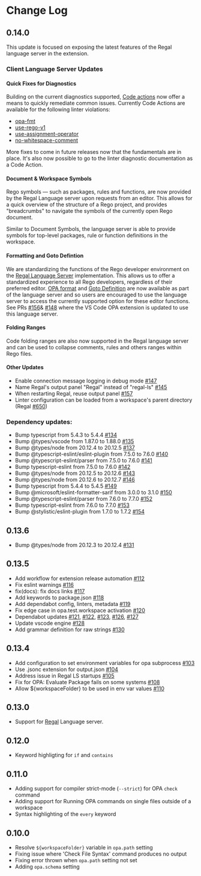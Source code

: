 # Change Log

## 0.14.0

This update is focused on exposing the latest features of the Regal language server in the extension.

### Client Language Server Updates

#### Quick Fixes for Diagnostics

Building on the current diagnostics supported, [Code actions](https://code.visualstudio.com/docs/editor/refactoring) now offer a means to quickly remediate common issues. Currently Code Actions are available for the following linter violations:

- [opa-fmt](https://docs.styra.com/regal/rules/style/opa-fmt)
- [use-rego-v1](https://docs.styra.com/regal/rules/imports/use-rego-v1)
- [use-assignment-operator](https://docs.styra.com/regal/rules/style/use-assignment-operator)
- [no-whitespace-comment](https://docs.styra.com/regal/rules/style/no-whitespace-comment)

More fixes to come in future releases now that the fundamentals are in place. It's also now possible to go to the linter diagnostic documentation as a Code Action.

#### Document & Workspace Symbols
Rego symbols — such as packages, rules and functions, are now provided by the Regal Language server upon requests from an editor. This allows for a quick overview of the structure of a Rego project, and provides "breadcrumbs" to navigate the symbols of the currently open Rego document.

Similar to Document Symbols, the language server is able to provide symbols for top-level  packages, rule or function definitions in the workspace.

#### Formatting and Goto Defintion
We are standardizing the functions of the Rego developer environment on the [Regal Language Server](https://docs.styra.com/regal/editor-support) implementation. This allows us to offer a standardized experience to all Rego developers, regardless of their preferred editor. [OPA format](https://github.com/StyraInc/regal/pull/630) and [Goto Definition](https://github.com/StyraInc/regal/pull/664) are now available as part of the language server and so users are encouraged to use the language server to access the currently supported option for these editor functions. See PRs [#156](https://github.com/open-policy-agent/vscode-opa/pull/156)& [#148](https://github.com/open-policy-agent/vscode-opa/pull/148) where the VS Code OPA extension is updated to use this language server.

#### Folding Ranges
Code folding ranges are also now supported in the Regal language server and can be used to collapse comments, rules and others ranges within Rego files.

#### Other Updates
* Enable connection message logging in debug mode [#147](https://github.com/open-policy-agent/vscode-opa/pull/147)
* Name Regal's output panel "Regal" instead of "regal-ls" [#145](https://github.com/open-policy-agent/vscode-opa/pull/145)
* When restarting Regal, reuse output panel [#157](https://github.com/open-policy-agent/vscode-opa/pull/157)
* Linter configuration can be loaded from a workspace's parent directory (Regal [#650](https://github.com/StyraInc/regal/pull/650))

### Dependency updates:
* Bump typescript from 5.4.3 to 5.4.4 [#134](https://github.com/open-policy-agent/vscode-opa/pull/134)
* Bump @types/vscode from 1.87.0 to 1.88.0 [#135](https://github.com/open-policy-agent/vscode-opa/pull/135)
* Bump @types/node from 20.12.4 to 20.12.5 [#137](https://github.com/open-policy-agent/vscode-opa/pull/137)
* Bump @typescript-eslint/eslint-plugin from 7.5.0 to 7.6.0 [#140](https://github.com/open-policy-agent/vscode-opa/pull/140)
* Bump @typescript-eslint/parser from 7.5.0 to 7.6.0 [#141](https://github.com/open-policy-agent/vscode-opa/pull/141)
* Bump typescript-eslint from 7.5.0 to 7.6.0 [#142](https://github.com/open-policy-agent/vscode-opa/pull/142)
* Bump @types/node from 20.12.5 to 20.12.6 [#143](https://github.com/open-policy-agent/vscode-opa/pull/143)
* Bump @types/node from 20.12.6 to 20.12.7 [#146](https://github.com/open-policy-agent/vscode-opa/pull/146)
* Bump typescript from 5.4.4 to 5.4.5 [#149](https://github.com/open-policy-agent/vscode-opa/pull/149)
* Bump @microsoft/eslint-formatter-sarif from 3.0.0 to 3.1.0 [#150](https://github.com/open-policy-agent/vscode-opa/pull/150)
* Bump @typescript-eslint/parser from 7.6.0 to 7.7.0 [#152](https://github.com/open-policy-agent/vscode-opa/pull/152)
* Bump typescript-eslint from 7.6.0 to 7.7.0 [#153](https://github.com/open-policy-agent/vscode-opa/pull/153)
* Bump @stylistic/eslint-plugin from 1.7.0 to 1.7.2 [#154](https://github.com/open-policy-agent/vscode-opa/pull/154)

## 0.13.6

- Bump @types/node from 20.12.3 to 20.12.4 [#131](https://github.com/open-policy-agent/vscode-opa/issues/131)

## 0.13.5

- Add workflow for extension release automation [#112](https://github.com/open-policy-agent/vscode-opa/issues/112)
- Fix eslint warnings [#116](https://github.com/open-policy-agent/vscode-opa/issues/116)
- fix(docs): fix docs links [#117](https://github.com/open-policy-agent/vscode-opa/issues/117)
- Add keywords to package.json [#118](https://github.com/open-policy-agent/vscode-opa/issues/118)
- Add dependabot config, linters, metadata [#119](https://github.com/open-policy-agent/vscode-opa/issues/119)
- Fix edge case in opa.test.workspace activation [#120](https://github.com/open-policy-agent/vscode-opa/issues/120)
- Dependabot updates [#121](https://github.com/open-policy-agent/vscode-opa/issues/121), [#122](https://github.com/open-policy-agent/vscode-opa/issues/122), [#123](https://github.com/open-policy-agent/vscode-opa/issues/123), [#126](https://github.com/open-policy-agent/vscode-opa/issues/126), [#127](https://github.com/open-policy-agent/vscode-opa/issues/127)
- Update vscode engine [#128](https://github.com/open-policy-agent/vscode-opa/issues/128)
- Add grammar definition for raw strings [#130](https://github.com/open-policy-agent/vscode-opa/issues/130)

## 0.13.4

- Add configuration to set environment variables for opa subprocess [#103](https://github.com/open-policy-agent/vscode-opa/issues/103)
- Use .jsonc extension for output.json [#104](https://github.com/open-policy-agent/vscode-opa/issues/104)
- Address issue in Regal LS startups [#105](https://github.com/open-policy-agent/vscode-opa/issues/105)
- Fix for OPA: Evaluate Package fails on some systems [#108](https://github.com/open-policy-agent/vscode-opa/issues/108)
- Allow ${workspaceFolder} to be used in env var values [#110](https://github.com/open-policy-agent/vscode-opa/issues/110)

## 0.13.0

- Support for [Regal](https://docs.styra.com/regal) Language server.

## 0.12.0

- Keyword highligting for `if` and `contains`

## 0.11.0

- Adding support for compiler strict-mode (`--strict`) for OPA `check` command
- Adding support for Running OPA commands on single files outside of a workspace
- Syntax highlighting of the `every` keyword

## 0.10.0

- Resolve `${workspaceFolder}` variable in `opa.path` setting
- Fixing issue where 'Check File Syntax' command produces no output
- Fixing error thrown when `opa.path` setting not set
- Adding `opa.schema` setting
